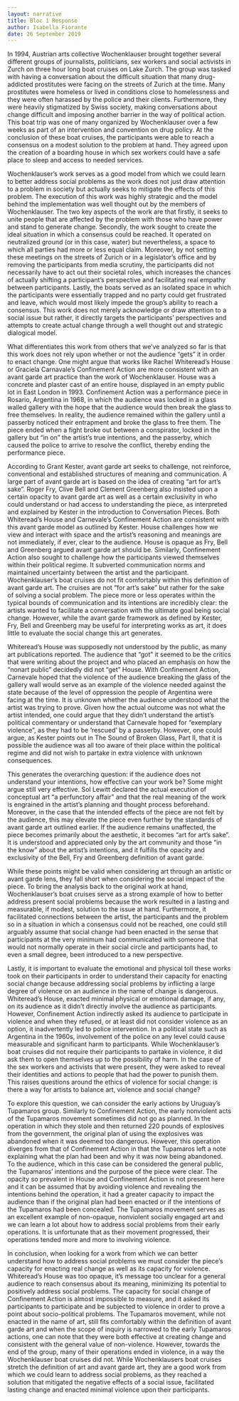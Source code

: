 ```yaml
---
layout: narrative
title: Bloc 1 Response
author: Isabella Fiorante
date: 26 September 2019
---
```


In 1994, Austrian arts collective Wochenklauser brought together several different groups of journalists, politicians, sex workers and social activists in Zurch on three hour long boat cruises on Lake Zurch. The group was tasked with having a conversation about the difficult situation that many drug-addicted prostitutes were facing on the streets of Zurich at the time. Many prostitutes were homeless or lived in conditions close to homelessness and they were often harassed by the police and their clients. Furthermore, they were heavily stigmatized by Swiss society, making conversations about change difficult and imposing another barrier in the way of political action. This boat trip was one of many organized by Wochenklauser over a few weeks as part of an intervention and convention on drug policy. At the conclusion of these boat cruises, the participants were able to reach a consensus on a modest solution to the problem at hand. They agreed upon the creation of a boarding house in which sex workers could have a safe place to sleep and access to needed services.

Wochenklauser’s work serves as a good model from which we could learn to better address social problems as the work does not just draw attention to a problem in society but actually seeks to mitigate the effects of this problem. The execution of this work was highly strategic and the model behind the implementation was well thought out by the members of Wochenklauser. The two key aspects of the work are that firstly, it seeks to unite people that are affected by the problem with those who have power and stand to generate change. Secondly, the work sought to create the ideal situation in which a consensus could be reached. It operated on neutralized ground (or in this case, water) but nevertheless, a space to which all parties had more or less equal claim. Moreover, by not setting these meetings on the streets of Zurich or in a legislator’s office and by removing the participants from media scrutiny, the participants did not necessarily have to act out their societal roles, which increases the chances of actually shifting a participant’s perspective and facilitating real empathy between participants. Lastly, the boats served as an isolated space in which the participants were essentially trapped and no party could get frustrated and leave, which would most likely impede the group’s ability to reach a consensus. This work does not merely acknowledge or draw attention to a social issue but rather, it directly targets the participants’ perspectives and attempts to create actual change through a well thought out and strategic dialogical model.

What differentiates this work from others that we’ve analyzed so far is that this work does not rely upon whether or not the audience “gets” it in order to enact change. One might argue that works like Rachel Whiteread’s House or Graciela Carnavale’s Confinement Action are more consistent with an avant garde art practice than the work of Wochenklauser. House was a concrete and plaster cast of an entire house, displayed in an empty public lot in East London in 1993. Confinement Action was a performance piece in Rosario, Argentina in 1968, in which the audience was locked in a glass walled gallery with the hope that the audience would then break the glass to free themselves. In reality, the audience remained within the gallery until a passerby noticed their entrapment and broke the glass to free them. The piece ended when a fight broke out between a conspirator, locked in the gallery but “in on” the artist’s true intentions, and the passerby, which caused the police to arrive to resolve the conflict, thereby ending the performance piece.

According to Grant Kester, avant garde art seeks to challenge, not reinforce, conventional and established structures of meaning and communication. A large part of avant garde art is based on the idea of creating “art for art’s sake”. Roger Fry, Clive Bell and Clement Greenberg also insisted upon a certain opacity to avant garde art as well as a certain exclusivity in who could understand or had access to understanding the piece, as interpreted and explained by Kester in the introduction to Conversation Pieces. Both Whiteread’s House and Carnevale’s Confinement Action are consistent with this avant garde model as outlined by Kester. House challenges how we view and interact with space and the artist’s reasoning and meanings are not immediately, if ever, clear to the audience. House is opaque as Fry, Bell and Greenberg argued avant garde art should be. Similarly, Confinement Action also sought to challenge how the participants viewed themselves within their political regime. It subverted communication norms and maintained uncertainty between the artist and the participant. Wochenklauser’s boat cruises do not fit comfortably within this definition of avant garde art. The cruises are not “for art’s sake” but rather for the sake of solving a social problem. The piece more or less operates within the typical bounds of communication and its intentions are incredibly clear: the artists wanted to facilitate a conversation with the ultimate goal being social change. However, while the avant garde framework as defined by Kester, Fry, Bell and Greenberg may be useful for interpreting works as art, it does little to evaluate the social change this art generates.

Whiteread’s House was supposedly not understood by the public, as many art publications reported. The audience that “got” it seemed to be the critics that were writing about the project and who placed an emphasis on how the “nonart public” decidedly did not “get” House. With Confinement Action, Carnevale hoped that the violence of the audience breaking the glass of the gallery wall would serve as an example of the violence needed against the state because of the level of oppression the people of Argentina were facing at the time. It is unknown whether the audience understood what the artist was trying to prove. Given how the actual outcome was not what the artist intended, one could argue that they didn’t understand the artist’s political commentary or understand that Carnevale hoped for “exemplary violence”, as they had to be ‘rescued’ by a passerby. However, one could argue, as Kester points out in The Sound of Broken Glass, Part II, that it is possible the audience was all too aware of their place within the political regime and did not wish to partake in extra violence with unknown consequences.

This generates the overarching question: if the audience does not understand your intentions, how effective can your work be? Some might argue still very effective. Sol Lewitt declared the actual execution of conceptual art “a perfunctory affair” and that the real meaning of the work is engrained in the artist’s planning and thought process beforehand. Moreover, in the case that the intended effects of the piece are not felt by the audience, this may elevate the piece even further by the standards of avant garde art outlined earlier. If the audience remains unaffected, the piece becomes primarily about the aesthetic, it becomes “art for art’s sake”. It is understood and appreciated only by the art community and those “in the know” about the artist’s intentions, and it fulfills the opacity and exclusivity of the Bell, Fry and Greenberg definition of avant garde.

While these points might be valid when considering art through an artistic or avant garde lens, they fall short when considering the social impact of the piece. To bring the analysis back to the original work at hand, Wochenklauser’s boat cruises serve as a strong example of how to better address present social problems because the work resulted in a lasting and measurable, if modest, solution to the issue at hand. Furthermore, it facilitated connections between the artist, the participants and the problem so in a situation in which a consensus could not be reached, one could still arguably assume that social change had been enacted in the sense that participants at the very minimum had communicated with someone that would not normally operate in their social circle and participants had, to even a small degree, been introduced to a new perspective.

Lastly, it is important to evaluate the emotional and physical toll these works took on their participants in order to understand their capacity for enacting social change because addressing social problems by inflicting a large degree of violence on an audience in the name of change is dangerous. Whiteread’s House, exacted minimal physical or emotional damage, if any, on its audience as it didn’t directly involve the audience as participants. However, Confinement Action indirectly asked its audience to participate in violence and when they refused, or at least did not consider violence as an option, it inadvertently led to police intervention. In a political state such as Argentina in the 1960s, involvement of the police on any level could cause measurable and significant harm to participants. While Wochenklauser’s boat cruises did not require their participants to partake in violence, it did ask them to open themselves up to the possibility of harm. In the case of the sex workers and activists that were present, they were asked to reveal their identities and actions to people that had the power to punish them. This raises questions around the ethics of violence for social change: is there a way for artists to balance art, violence and social change?

To explore this question, we can consider the early actions by Uruguay’s Tupamaros group. Similarly to Confinement Action, the early nonviolent acts of the Tupamaros movement sometimes did not go as planned. In the operation in which they stole and then returned 220 pounds of explosives from the government, the original plan of using the explosives was abandoned when it was deemed too dangerous. However, this operation diverges from that of Confinement Action in that the Tupamaros left a note explaining what the plan had been and why it was now being abandoned. To the audience, which in this case can be considered the general public, the Tupamaros’ intentions and the purpose of the piece were clear. The opacity so prevalent in House and Confinement Action is not present here and it can be assumed that by avoiding violence and revealing the intentions behind the operation, it had a greater capacity to impact the audience than if the original plan had been enacted or if the intentions of the Tupamaros had been concealed. The Tupamaros movement serves as an excellent example of non-opaque, nonviolent socially engaged art and we can learn a lot about how to address social problems from their early operations. It is unfortunate that as their movement progressed, their operations tended more and more to involving violence.

In conclusion, when looking for a work from which we can better understand how to address social problems we must consider the piece’s capacity for enacting real change as well as its capacity for violence. Whiteread’s House was too opaque, it’s message too unclear for a general audience to reach consensus about its meaning, minimizing its potential to positively address social problems. The capacity for social change of Confinement Action is almost impossible to measure, and it asked its participants to participate and be subjected to violence in order to prove a point about socio-political problems. The Tupamaros movement, while not enacted in the name of art, still fits comfortably within the definition of avant garde art and when the scope of inquiry is narrowed to the early Tupamaros actions, one can note that they were both effective at creating change and consistent with the general value of non-violence. However, towards the end of the group, many of their operations ended in violence, in a way the Wochenklauser boat cruises did not. While Wochenklausers boat cruises stretch the definition of art and avant garde art, they are a good work from which we could learn to address social problems, as they reached a solution that mitigated the negative effects of a social issue, facilitated lasting change and enacted minimal violence upon their participants.
